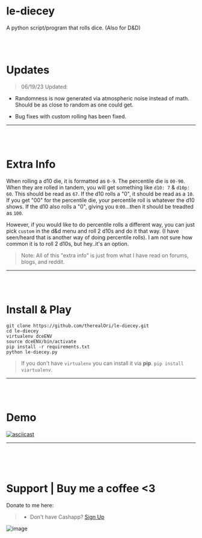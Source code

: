 # le-diecey
A python script/program that rolls dice. (Also for D&amp;D)

<br>
<br>

# Updates
> 06/19/23
Updated:

- Randomness is now generated via atmospheric noise instead of math. Should be as close to random as one could get.

- Bug fixes with custom rolling has been fixed.
__ __

<br>
<br>

# Extra Info
When rolling a d10 die, it is formatted as `0-9`. The percentile die is `00-90`. When they are rolled in tandem, you will get something like `d10: 7` & `d10p: 60`. This should be read as `67`. If the d10 rolls a "0", it should be read as a `10`. If you get "00" for the percentile die, your percentile roll is whatever the d10 shows. If the d10 also rolls a "0", giving you `0`:`00`...then it should be treadted as `100`.

However, if you would like to do percentile rolls a different way, you can just pick `custom` in the d&d menu and roll 2 d10s and do it that way. (I have seen/heard that is another way of doing percentile rolls). I am not sure how common it is to roll 2 d10s, but hey..it's an option.

> Note: All of this "extra info" is just from what I have read on forums, blogs, and reddit.
__ __

<br>
<br>


# Install & Play
```
git clone https://github.com/therealOri/le-diecey.git
cd le-diecey
virtualenv dceENV
source dceENV/bin/activate
pip install -r requirements.txt
python le-diecey.py
```
> If you don't have `virtualenv` you can install it via **pip**. `pip install viartualenv`.
__ __

<br>
<br>

# Demo
[![asciicast](https://asciinema.org/a/wY23og3yHZ6S3a8v24HQYQBej.svg)](https://asciinema.org/a/wY23og3yHZ6S3a8v24HQYQBej)
__ __

<br />
<br />
<br />


# Support  |  Buy me a coffee <3
Donate to me here:
> - Don't have Cashapp? [Sign Up](https://cash.app/app/TKWGCRT)

![image](https://user-images.githubusercontent.com/45724082/158000721-33c00c3e-68bb-4ee3-a2ae-aefa549cfb33.png)
